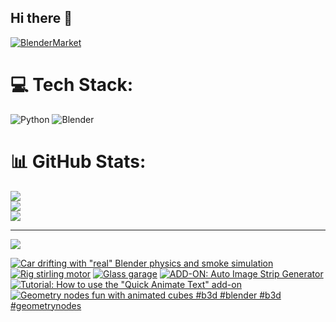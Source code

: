## Hi there 👋

<!--
**luckychris/luckychris** is a ✨ _special_ ✨ repository because its `README.md` (this file) appears on your GitHub profile.

Here are some ideas to get you started:

- 🔭 I’m currently working on ...
- 🌱 I’m currently learning ...
- 👯 I’m looking to collaborate on ...
- 🤔 I’m looking for help with ...
- 💬 Ask me about ...
- 📫 How to reach me: https://www.instagram.com/blender.fun/
- 😄 Pronouns: ...
- ⚡ Fun fact: ...
-->


[![BlenderMarket](https://assets.superhivemarket.com/site_assets/blendermarketlogo.png)](https://blendermarket.com/creators/blenderfun)

# 💻 Tech Stack:
![Python](https://img.shields.io/badge/python-3670A0?style=for-the-badge&logo=python&logoColor=ffdd54) ![Blender](https://img.shields.io/badge/blender-%23F5792A.svg?style=for-the-badge&logo=blender&logoColor=white)
# 📊 GitHub Stats:
![](https://github-readme-stats.vercel.app/api?username=luckychris&theme=great-gatsby&hide_border=false&include_all_commits=false&count_private=false)<br/>
![](https://github-readme-streak-stats.herokuapp.com/?user=luckychris&theme=great-gatsby&hide_border=false)<br/>
![](https://github-readme-stats.vercel.app/api/top-langs/?username=luckychris&theme=great-gatsby&hide_border=false&include_all_commits=false&count_private=false&layout=compact)

---
[![](https://visitcount.itsvg.in/api?id=luckychris&icon=0&color=0)](https://visitcount.itsvg.in)

<!-- Proudly created with GPRM ( https://gprm.itsvg.in ) -->

<!-- BEGIN YOUTUBE-CARDS -->
[![Car drifting with "real" Blender physics and smoke simulation](https://ytcards.demolab.com/?id=eACLegz3_u8&title=Car+drifting+with+%22real%22+Blender+physics+and+smoke+simulation&lang=en&timestamp=1755402886&background_color=%230d1117&title_color=%23ffffff&stats_color=%23dedede&max_title_lines=1&width=250&border_radius=5 "Car drifting with \"real\" Blender physics and smoke simulation")](https://www.youtube.com/watch?v=eACLegz3_u8)
[![Rig stirling motor](https://ytcards.demolab.com/?id=41mj49MiH48&title=Rig+stirling+motor&lang=en&timestamp=1755342655&background_color=%230d1117&title_color=%23ffffff&stats_color=%23dedede&max_title_lines=1&width=250&border_radius=5 "Rig stirling motor")](https://www.youtube.com/shorts/41mj49MiH48)
[![Glass garage](https://ytcards.demolab.com/?id=KUsBDEA-tJ8&title=Glass+garage&lang=en&timestamp=1755274121&background_color=%230d1117&title_color=%23ffffff&stats_color=%23dedede&max_title_lines=1&width=250&border_radius=5 "Glass garage")](https://www.youtube.com/watch?v=KUsBDEA-tJ8)
[![ADD-ON: Auto Image Strip Generator](https://ytcards.demolab.com/?id=crRxNO58weE&title=ADD-ON%3A+Auto+Image+Strip+Generator&lang=en&timestamp=1755194642&background_color=%230d1117&title_color=%23ffffff&stats_color=%23dedede&max_title_lines=1&width=250&border_radius=5 "ADD-ON: Auto Image Strip Generator")](https://www.youtube.com/watch?v=crRxNO58weE)
[![Tutorial: How to use the "Quick Animate Text" add-on](https://ytcards.demolab.com/?id=qSINSe2DL_M&title=Tutorial%3A+How+to+use+the+%22Quick+Animate+Text%22+add-on&lang=en&timestamp=1755109430&background_color=%230d1117&title_color=%23ffffff&stats_color=%23dedede&max_title_lines=1&width=250&border_radius=5 "Tutorial: How to use the \"Quick Animate Text\" add-on")](https://www.youtube.com/watch?v=qSINSe2DL_M)
[![Geometry nodes fun with animated cubes #b3d #blender #b3d #geometrynodes](https://ytcards.demolab.com/?id=HbRFdK44xQU&title=Geometry+nodes+fun+with+animated+cubes+%23b3d+%23blender+%23b3d+%23geometrynodes&lang=en&timestamp=1754888418&background_color=%230d1117&title_color=%23ffffff&stats_color=%23dedede&max_title_lines=1&width=250&border_radius=5 "Geometry nodes fun with animated cubes #b3d #blender #b3d #geometrynodes")](https://www.youtube.com/watch?v=HbRFdK44xQU)
<!-- END YOUTUBE-CARDS -->

